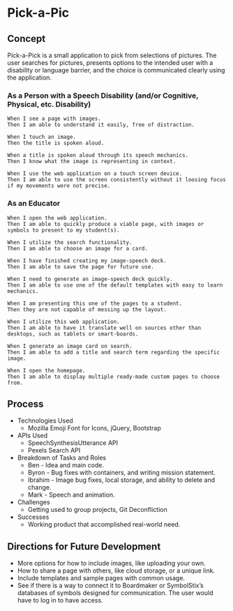 # Pick-a-Pic

## Concept

Pick-a-Pick is a small application to pick from selections of pictures. The user searches for pictures, presents options to the intended user with a disability or language barrier, and the choice is communicated clearly using the application.

### As a Person with a Speech Disability (and/or Cognitive, Physical, etc. Disability)
```
When I see a page with images.
Then I am able to understand it easily, free of distraction.

When I touch an image.
Then the title is spoken aloud.

When a title is spoken aloud through its speech mechanics.
Then I know what the image is representing in context.

When I use the web application on a touch screen device.
Then I am able to use the screen consistently without it loosing focus if my movements were not precise.
```


### As an Educator
``` 
When I open the web application.
Then I am able to quickly produce a viable page, with images or symbols to present to my student(s).

When I utilize the search functionality.
Then I am able to choose an image for a card.

When I have finished creating my image-speech deck.
Then I am able to save the page for future use.

When I need to generate an image-speech deck quickly.
Then I am able to use one of the default templates with easy to learn mechanics.

When I am presenting this one of the pages to a student.
Then they are not capable of messing up the layout.

When I utilize this web application.
Then I am able to have it translate well on sources other than desktops, such as tablets or smart-boards.

When I generate an image card on search.
Then I am able to add a title and search term regarding the specific image.

When I open the homepage.
Then I am able to display multiple ready-made custom pages to choose from.
```

## Process
* Technologies Used
    * Mozilla Emoji Font for Icons, jQuery, Bootstrap
* APIs Used
    * SpeechSynthesisUtterance API
    * Pexels Search API
* Breakdown of Tasks and Roles
    * Ben - Idea and main code.
    * Byron - Bug fixes with containers, and writing mission statement.
    * Ibrahim - Image bug fixes, local storage, and ability to delete and change.
    * Mark - Speech and animation.
* Challenges
    * Getting used to group projects, Git Deconfliction
* Successes
    * Working product that accomplished real-world need.

## Directions for Future Development
* More options for how to include images, like uploading your own.
* How to share a page with others, like cloud storage, or a unique link.
* Include templates and sample pages with common usage.
* See if there is a way to connect it to Boardmaker or SymbolStix’s databases of symbols designed for communication.  The user would have to log in to have access.
